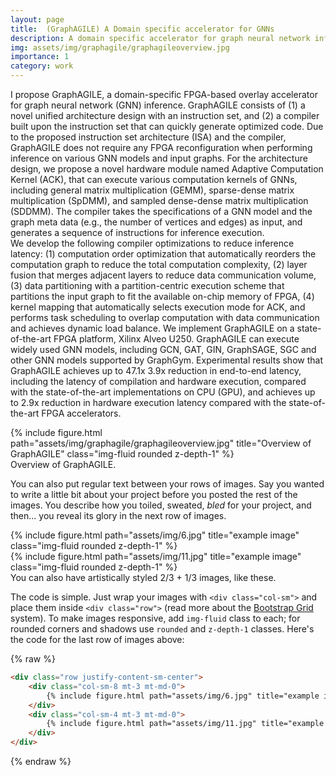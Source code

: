 ```yaml
---
layout: page
title:  (GraphAGILE) A Domain specific accelerator for GNNs
description: A domain specific accelerator for graph neural network inference.
img: assets/img/graphagile/graphagileoverview.jpg
importance: 1
category: work
---
```


I propose GraphAGILE, a domain-specific FPGA-based overlay accelerator for graph neural network (GNN) inference. GraphAGILE consists of (1) a novel unified architecture design with an instruction set, and (2) a compiler built upon the instruction set that can quickly generate optimized code. 
Due to the proposed instruction set architecture (ISA) and the compiler,  GraphAGILE does not require any FPGA reconfiguration when performing inference on various GNN models and input graphs.
For the architecture design, we propose a novel hardware module named Adaptive Computation Kernel (ACK), that can execute various computation kernels of GNNs,
including general matrix multiplication (GEMM), sparse-dense matrix multiplication (SpDMM), and sampled dense-dense matrix multiplication (SDDMM).
The compiler takes the specifications of a GNN model and the graph meta data (e.g., the number of vertices and edges) as input,  and generates a sequence of instructions for inference execution.   
We develop the following compiler optimizations to reduce inference latency: (1) computation order optimization that automatically reorders the computation graph to reduce the total computation complexity, (2) layer fusion that merges adjacent layers to reduce data communication volume, (3) data partitioning with a partition-centric execution scheme that partitions the input graph to fit the available on-chip memory of FPGA, (4) kernel mapping that automatically selects execution mode for ACK, and performs task scheduling to overlap computation with data communication and achieves dynamic load balance. 
We implement GraphAGILE on a state-of-the-art FPGA platform, Xilinx Alveo U250. GraphAGILE can execute widely used GNN models, including GCN, GAT, GIN, GraphSAGE, SGC and other GNN models supported by GraphGym. Experimental results show that GraphAGILE achieves up to 47.1x 3.9x reduction in end-to-end latency, including the latency of compilation and hardware execution, compared with the state-of-the-art implementations on CPU (GPU), and achieves up to  2.9x reduction in hardware execution latency compared with the state-of-the-art FPGA accelerators.




<div class="row">
    <div class="col-sm mt-3 mt-md-0">
        {% include figure.html path="assets/img/graphagile/graphagileoverview.jpg" title="Overview of GraphAGILE" class="img-fluid rounded z-depth-1" %}
    </div>
</div>
<div class="caption">
    Overview of GraphAGILE.
</div>

You can also put regular text between your rows of images.
Say you wanted to write a little bit about your project before you posted the rest of the images.
You describe how you toiled, sweated, *bled* for your project, and then... you reveal its glory in the next row of images.


<div class="row justify-content-sm-center">
    <div class="col-sm-8 mt-3 mt-md-0">
        {% include figure.html path="assets/img/6.jpg" title="example image" class="img-fluid rounded z-depth-1" %}
    </div>
    <div class="col-sm-4 mt-3 mt-md-0">
        {% include figure.html path="assets/img/11.jpg" title="example image" class="img-fluid rounded z-depth-1" %}
    </div>
</div>
<div class="caption">
    You can also have artistically styled 2/3 + 1/3 images, like these.
</div>


The code is simple.
Just wrap your images with `<div class="col-sm">` and place them inside `<div class="row">` (read more about the <a href="https://getbootstrap.com/docs/4.4/layout/grid/">Bootstrap Grid</a> system).
To make images responsive, add `img-fluid` class to each; for rounded corners and shadows use `rounded` and `z-depth-1` classes.
Here's the code for the last row of images above:

{% raw %}
```html
<div class="row justify-content-sm-center">
    <div class="col-sm-8 mt-3 mt-md-0">
        {% include figure.html path="assets/img/6.jpg" title="example image" class="img-fluid rounded z-depth-1" %}
    </div>
    <div class="col-sm-4 mt-3 mt-md-0">
        {% include figure.html path="assets/img/11.jpg" title="example image" class="img-fluid rounded z-depth-1" %}
    </div>
</div>
```
{% endraw %}
